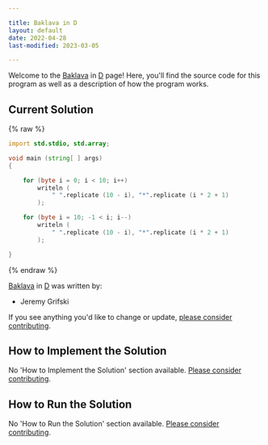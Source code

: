 ```yaml
---

title: Baklava in D
layout: default
date: 2022-04-28
last-modified: 2023-03-05

---
```


Welcome to the [Baklava](https://sampleprograms.io/projects/baklava) in [D](https://sampleprograms.io/languages/d) page! Here, you'll find the source code for this program as well as a description of how the program works.

## Current Solution

{% raw %}

```d
import std.stdio, std.array;

void main (string[ ] args)
{

    for (byte i = 0; i < 10; i++)
        writeln (
            " ".replicate (10 - i), "*".replicate (i * 2 + 1)
        );

    for (byte i = 10; -1 < i; i--)
        writeln (
            " ".replicate (10 - i), "*".replicate (i * 2 + 1)
        );

}
```

{% endraw %}

[Baklava](https://sampleprograms.io/projects/baklava) in [D](https://sampleprograms.io/languages/d) was written by:

- Jeremy Grifski

If you see anything you'd like to change or update, [please consider contributing](https://github.com/TheRenegadeCoder/sample-programs).

## How to Implement the Solution

No 'How to Implement the Solution' section available. [Please consider contributing](https://github.com/TheRenegadeCoder/sample-programs-website).

## How to Run the Solution

No 'How to Run the Solution' section available. [Please consider contributing](https://github.com/TheRenegadeCoder/sample-programs-website).